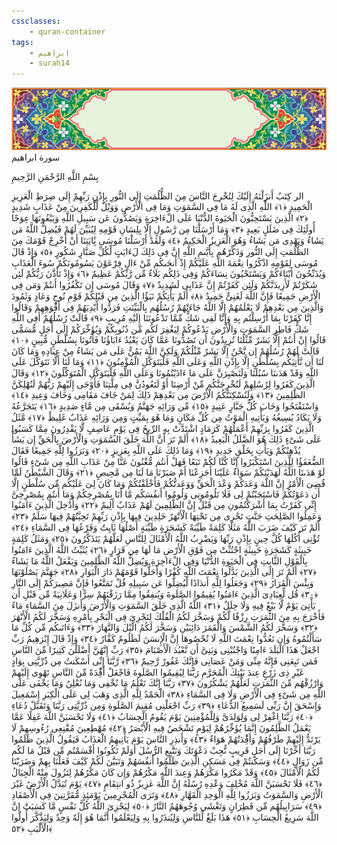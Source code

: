 ```yaml
---
cssclasses:
    - quran-container
tags:
    - ابراهيم
    - surah14
---
```

<div class="quran-container">
<span class="second-border"></span>
<span class="border"></span>
<div class="head-container">
<img src="https://raw.githubusercontent.com/LORDyyyyy/obsidian-the_quran_vault/main/src/webview/surah_head.png" height=100>
<div class="surah-name">
<span class="surah-name-fnt">سورة ابراهيم</span>
</div>
</div>
<div class="quran-content">
<div class="name-of-god"> <p> بِسْمِ اللَّهِ الرَّحْمَنِ الرَّحِيمِ </p></div>
<p>
<span class="sign" id="f1">الر كِتَبٌ أَنزَلْنَهُ إِلَيْكَ لِتُخْرِجَ النَّاسَ مِنَ الظُّلُمَتِ إِلَى النُّورِ بِإِذْنِ رَبِّهِمْ إِلَى صِرَطِ الْعَزِيزِ الْحَمِيدِ <span>﴿</span>١<span>﴾</span></span>
<span class="sign" id="f2">اللَّهِ الَّذِى لَهُ مَا فِى السَّمَوَتِ وَمَا فِى الْأَرْضِ وَوَيْلٌ لِّلْكَفِرِينَ مِنْ عَذَابٍ شَدِيدٍ <span>﴿</span>٢<span>﴾</span></span>
<span class="sign" id="f3">الَّذِينَ يَسْتَحِبُّونَ الْحَيَوةَ الدُّنْيَا عَلَى الْءَاخِرَةِ وَيَصُدُّونَ عَن سَبِيلِ اللَّهِ وَيَبْغُونَهَا عِوَجًا أُولَئِكَ فِى ضَلَلٍ بَعِيدٍ <span>﴿</span>٣<span>﴾</span></span>
<span class="sign" id="f4">وَمَا أَرْسَلْنَا مِن رَّسُولٍ إِلَّا بِلِسَانِ قَوْمِهِ لِيُبَيِّنَ لَهُمْ فَيُضِلُّ اللَّهُ مَن يَشَاءُ وَيَهْدِى مَن يَشَاءُ وَهُوَ الْعَزِيزُ الْحَكِيمُ <span>﴿</span>٤<span>﴾</span></span>
<span class="sign" id="f5">وَلَقَدْ أَرْسَلْنَا مُوسَى بَِٔايَتِنَا أَنْ أَخْرِجْ قَوْمَكَ مِنَ الظُّلُمَتِ إِلَى النُّورِ وَذَكِّرْهُم بِأَيَّىمِ اللَّهِ إِنَّ فِى ذَلِكَ لَءَايَتٍ لِّكُلِّ صَبَّارٍ شَكُورٍ <span>﴿</span>٥<span>﴾</span></span>
<span class="sign" id="f6">وَإِذْ قَالَ مُوسَى لِقَوْمِهِ اذْكُرُوا نِعْمَةَ اللَّهِ عَلَيْكُمْ إِذْ أَنجَىكُم مِّنْ ءَالِ فِرْعَوْنَ يَسُومُونَكُمْ سُوءَ الْعَذَابِ وَيُذَبِّحُونَ أَبْنَاءَكُمْ وَيَسْتَحْيُونَ نِسَاءَكُمْ وَفِى ذَلِكُم بَلَاءٌ مِّن رَّبِّكُمْ عَظِيمٌ <span>﴿</span>٦<span>﴾</span></span>
<span class="sign" id="f7">وَإِذْ تَأَذَّنَ رَبُّكُمْ لَئِن شَكَرْتُمْ لَأَزِيدَنَّكُمْ وَلَئِن كَفَرْتُمْ إِنَّ عَذَابِى لَشَدِيدٌ <span>﴿</span>٧<span>﴾</span></span>
<span class="sign" id="f8">وَقَالَ مُوسَى إِن تَكْفُرُوا أَنتُمْ وَمَن فِى الْأَرْضِ جَمِيعًا فَإِنَّ اللَّهَ لَغَنِىٌّ حَمِيدٌ <span>﴿</span>٨<span>﴾</span></span>
<span class="sign" id="f9">أَلَمْ يَأْتِكُمْ نَبَؤُا الَّذِينَ مِن قَبْلِكُمْ قَوْمِ نُوحٍ وَعَادٍ وَثَمُودَ وَالَّذِينَ مِن بَعْدِهِمْ لَا يَعْلَمُهُمْ إِلَّا اللَّهُ جَاءَتْهُمْ رُسُلُهُم بِالْبَيِّنَتِ فَرَدُّوا أَيْدِيَهُمْ فِى أَفْوَهِهِمْ وَقَالُوا إِنَّا كَفَرْنَا بِمَا أُرْسِلْتُم بِهِ وَإِنَّا لَفِى شَكٍّ مِّمَّا تَدْعُونَنَا إِلَيْهِ مُرِيبٍ <span>﴿</span>٩<span>﴾</span></span>
<span class="sign" id="f10">قَالَتْ رُسُلُهُمْ أَفِى اللَّهِ شَكٌّ فَاطِرِ السَّمَوَتِ وَالْأَرْضِ يَدْعُوكُمْ لِيَغْفِرَ لَكُم مِّن ذُنُوبِكُمْ وَيُؤَخِّرَكُمْ إِلَى أَجَلٍ مُّسَمًّى قَالُوا إِنْ أَنتُمْ إِلَّا بَشَرٌ مِّثْلُنَا تُرِيدُونَ أَن تَصُدُّونَا عَمَّا كَانَ يَعْبُدُ ءَابَاؤُنَا فَأْتُونَا بِسُلْطَنٍ مُّبِينٍ <span>﴿</span>١۰<span>﴾</span></span>
<span class="sign" id="f11">قَالَتْ لَهُمْ رُسُلُهُمْ إِن نَّحْنُ إِلَّا بَشَرٌ مِّثْلُكُمْ وَلَكِنَّ اللَّهَ يَمُنُّ عَلَى مَن يَشَاءُ مِنْ عِبَادِهِ وَمَا كَانَ لَنَا أَن نَّأْتِيَكُم بِسُلْطَنٍ إِلَّا بِإِذْنِ اللَّهِ وَعَلَى اللَّهِ فَلْيَتَوَكَّلِ الْمُؤْمِنُونَ <span>﴿</span>١١<span>﴾</span></span>
<span class="sign" id="f12">وَمَا لَنَا أَلَّا نَتَوَكَّلَ عَلَى اللَّهِ وَقَدْ هَدَىنَا سُبُلَنَا وَلَنَصْبِرَنَّ عَلَى مَا ءَاذَيْتُمُونَا وَعَلَى اللَّهِ فَلْيَتَوَكَّلِ الْمُتَوَكِّلُونَ <span>﴿</span>١٢<span>﴾</span></span>
<span class="sign" id="f13">وَقَالَ الَّذِينَ كَفَرُوا لِرُسُلِهِمْ لَنُخْرِجَنَّكُم مِّنْ أَرْضِنَا أَوْ لَتَعُودُنَّ فِى مِلَّتِنَا فَأَوْحَى إِلَيْهِمْ رَبُّهُمْ لَنُهْلِكَنَّ الظَّلِمِينَ <span>﴿</span>١٣<span>﴾</span></span>
<span class="sign" id="f14">وَلَنُسْكِنَنَّكُمُ الْأَرْضَ مِن بَعْدِهِمْ ذَلِكَ لِمَنْ خَافَ مَقَامِى وَخَافَ وَعِيدِ <span>﴿</span>١٤<span>﴾</span></span>
<span class="sign" id="f15">وَاسْتَفْتَحُوا وَخَابَ كُلُّ جَبَّارٍ عَنِيدٍ <span>﴿</span>١٥<span>﴾</span></span>
<span class="sign" id="f16">مِّن وَرَائِهِ جَهَنَّمُ وَيُسْقَى مِن مَّاءٍ صَدِيدٍ <span>﴿</span>١٦<span>﴾</span></span>
<span class="sign" id="f17">يَتَجَرَّعُهُ وَلَا يَكَادُ يُسِيغُهُ وَيَأْتِيهِ الْمَوْتُ مِن كُلِّ مَكَانٍ وَمَا هُوَ بِمَيِّتٍ وَمِن وَرَائِهِ عَذَابٌ غَلِيظٌ <span>﴿</span>١٧<span>﴾</span></span>
<span class="sign" id="f18">مَّثَلُ الَّذِينَ كَفَرُوا بِرَبِّهِمْ أَعْمَلُهُمْ كَرَمَادٍ اشْتَدَّتْ بِهِ الرِّيحُ فِى يَوْمٍ عَاصِفٍ لَّا يَقْدِرُونَ مِمَّا كَسَبُوا عَلَى شَىْءٍ ذَلِكَ هُوَ الضَّلَلُ الْبَعِيدُ <span>﴿</span>١٨<span>﴾</span></span>
<span class="sign" id="f19">أَلَمْ تَرَ أَنَّ اللَّهَ خَلَقَ السَّمَوَتِ وَالْأَرْضَ بِالْحَقِّ إِن يَشَأْ يُذْهِبْكُمْ وَيَأْتِ بِخَلْقٍ جَدِيدٍ <span>﴿</span>١٩<span>﴾</span></span>
<span class="sign" id="f20">وَمَا ذَلِكَ عَلَى اللَّهِ بِعَزِيزٍ <span>﴿</span>٢۰<span>﴾</span></span>
<span class="sign" id="f21">وَبَرَزُوا لِلَّهِ جَمِيعًا فَقَالَ الضُّعَفَؤُا لِلَّذِينَ اسْتَكْبَرُوا إِنَّا كُنَّا لَكُمْ تَبَعًا فَهَلْ أَنتُم مُّغْنُونَ عَنَّا مِنْ عَذَابِ اللَّهِ مِن شَىْءٍ قَالُوا لَوْ هَدَىنَا اللَّهُ لَهَدَيْنَكُمْ سَوَاءٌ عَلَيْنَا أَجَزِعْنَا أَمْ صَبَرْنَا مَا لَنَا مِن مَّحِيصٍ <span>﴿</span>٢١<span>﴾</span></span>
<span class="sign" id="f22">وَقَالَ الشَّيْطَنُ لَمَّا قُضِىَ الْأَمْرُ إِنَّ اللَّهَ وَعَدَكُمْ وَعْدَ الْحَقِّ وَوَعَدتُّكُمْ فَأَخْلَفْتُكُمْ وَمَا كَانَ لِىَ عَلَيْكُم مِّن سُلْطَنٍ إِلَّا أَن دَعَوْتُكُمْ فَاسْتَجَبْتُمْ لِى فَلَا تَلُومُونِى وَلُومُوا أَنفُسَكُم مَّا أَنَا بِمُصْرِخِكُمْ وَمَا أَنتُم بِمُصْرِخِىَّ إِنِّى كَفَرْتُ بِمَا أَشْرَكْتُمُونِ مِن قَبْلُ إِنَّ الظَّلِمِينَ لَهُمْ عَذَابٌ أَلِيمٌ <span>﴿</span>٢٢<span>﴾</span></span>
<span class="sign" id="f23">وَأُدْخِلَ الَّذِينَ ءَامَنُوا وَعَمِلُوا الصَّلِحَتِ جَنَّتٍ تَجْرِى مِن تَحْتِهَا الْأَنْهَرُ خَلِدِينَ فِيهَا بِإِذْنِ رَبِّهِمْ تَحِيَّتُهُمْ فِيهَا سَلَمٌ <span>﴿</span>٢٣<span>﴾</span></span>
<span class="sign" id="f24">أَلَمْ تَرَ كَيْفَ ضَرَبَ اللَّهُ مَثَلًا كَلِمَةً طَيِّبَةً كَشَجَرَةٍ طَيِّبَةٍ أَصْلُهَا ثَابِتٌ وَفَرْعُهَا فِى السَّمَاءِ <span>﴿</span>٢٤<span>﴾</span></span>
<span class="sign" id="f25">تُؤْتِى أُكُلَهَا كُلَّ حِينٍ بِإِذْنِ رَبِّهَا وَيَضْرِبُ اللَّهُ الْأَمْثَالَ لِلنَّاسِ لَعَلَّهُمْ يَتَذَكَّرُونَ <span>﴿</span>٢٥<span>﴾</span></span>
<span class="sign" id="f26">وَمَثَلُ كَلِمَةٍ خَبِيثَةٍ كَشَجَرَةٍ خَبِيثَةٍ اجْتُثَّتْ مِن فَوْقِ الْأَرْضِ مَا لَهَا مِن قَرَارٍ <span>﴿</span>٢٦<span>﴾</span></span>
<span class="sign" id="f27">يُثَبِّتُ اللَّهُ الَّذِينَ ءَامَنُوا بِالْقَوْلِ الثَّابِتِ فِى الْحَيَوةِ الدُّنْيَا وَفِى الْءَاخِرَةِ وَيُضِلُّ اللَّهُ الظَّلِمِينَ وَيَفْعَلُ اللَّهُ مَا يَشَاءُ <span>﴿</span>٢٧<span>﴾</span></span>
<span class="sign" id="f28">أَلَمْ تَرَ إِلَى الَّذِينَ بَدَّلُوا نِعْمَتَ اللَّهِ كُفْرًا وَأَحَلُّوا قَوْمَهُمْ دَارَ الْبَوَارِ <span>﴿</span>٢٨<span>﴾</span></span>
<span class="sign" id="f29">جَهَنَّمَ يَصْلَوْنَهَا وَبِئْسَ الْقَرَارُ <span>﴿</span>٢٩<span>﴾</span></span>
<span class="sign" id="f30">وَجَعَلُوا لِلَّهِ أَندَادًا لِّيُضِلُّوا عَن سَبِيلِهِ قُلْ تَمَتَّعُوا فَإِنَّ مَصِيرَكُمْ إِلَى النَّارِ <span>﴿</span>٣۰<span>﴾</span></span>
<span class="sign" id="f31">قُل لِّعِبَادِىَ الَّذِينَ ءَامَنُوا يُقِيمُوا الصَّلَوةَ وَيُنفِقُوا مِمَّا رَزَقْنَهُمْ سِرًّا وَعَلَانِيَةً مِّن قَبْلِ أَن يَأْتِىَ يَوْمٌ لَّا بَيْعٌ فِيهِ وَلَا خِلَلٌ <span>﴿</span>٣١<span>﴾</span></span>
<span class="sign" id="f32">اللَّهُ الَّذِى خَلَقَ السَّمَوَتِ وَالْأَرْضَ وَأَنزَلَ مِنَ السَّمَاءِ مَاءً فَأَخْرَجَ بِهِ مِنَ الثَّمَرَتِ رِزْقًا لَّكُمْ وَسَخَّرَ لَكُمُ الْفُلْكَ لِتَجْرِىَ فِى الْبَحْرِ بِأَمْرِهِ وَسَخَّرَ لَكُمُ الْأَنْهَرَ <span>﴿</span>٣٢<span>﴾</span></span>
<span class="sign" id="f33">وَسَخَّرَ لَكُمُ الشَّمْسَ وَالْقَمَرَ دَائِبَيْنِ وَسَخَّرَ لَكُمُ الَّيْلَ وَالنَّهَارَ <span>﴿</span>٣٣<span>﴾</span></span>
<span class="sign" id="f34">وَءَاتَىكُم مِّن كُلِّ مَا سَأَلْتُمُوهُ وَإِن تَعُدُّوا نِعْمَتَ اللَّهِ لَا تُحْصُوهَا إِنَّ الْإِنسَنَ لَظَلُومٌ كَفَّارٌ <span>﴿</span>٣٤<span>﴾</span></span>
<span class="sign" id="f35">وَإِذْ قَالَ إِبْرَهِيمُ رَبِّ اجْعَلْ هَذَا الْبَلَدَ ءَامِنًا وَاجْنُبْنِى وَبَنِىَّ أَن نَّعْبُدَ الْأَصْنَامَ <span>﴿</span>٣٥<span>﴾</span></span>
<span class="sign" id="f36">رَبِّ إِنَّهُنَّ أَضْلَلْنَ كَثِيرًا مِّنَ النَّاسِ فَمَن تَبِعَنِى فَإِنَّهُ مِنِّى وَمَنْ عَصَانِى فَإِنَّكَ غَفُورٌ رَّحِيمٌ <span>﴿</span>٣٦<span>﴾</span></span>
<span class="sign" id="f37">رَّبَّنَا إِنِّى أَسْكَنتُ مِن ذُرِّيَّتِى بِوَادٍ غَيْرِ ذِى زَرْعٍ عِندَ بَيْتِكَ الْمُحَرَّمِ رَبَّنَا لِيُقِيمُوا الصَّلَوةَ فَاجْعَلْ أَفِْٔدَةً مِّنَ النَّاسِ تَهْوِى إِلَيْهِمْ وَارْزُقْهُم مِّنَ الثَّمَرَتِ لَعَلَّهُمْ يَشْكُرُونَ <span>﴿</span>٣٧<span>﴾</span></span>
<span class="sign" id="f38">رَبَّنَا إِنَّكَ تَعْلَمُ مَا نُخْفِى وَمَا نُعْلِنُ وَمَا يَخْفَى عَلَى اللَّهِ مِن شَىْءٍ فِى الْأَرْضِ وَلَا فِى السَّمَاءِ <span>﴿</span>٣٨<span>﴾</span></span>
<span class="sign" id="f39">الْحَمْدُ لِلَّهِ الَّذِى وَهَبَ لِى عَلَى الْكِبَرِ إِسْمَعِيلَ وَإِسْحَقَ إِنَّ رَبِّى لَسَمِيعُ الدُّعَاءِ <span>﴿</span>٣٩<span>﴾</span></span>
<span class="sign" id="f40">رَبِّ اجْعَلْنِى مُقِيمَ الصَّلَوةِ وَمِن ذُرِّيَّتِى رَبَّنَا وَتَقَبَّلْ دُعَاءِ <span>﴿</span>٤۰<span>﴾</span></span>
<span class="sign" id="f41">رَبَّنَا اغْفِرْ لِى وَلِوَلِدَىَّ وَلِلْمُؤْمِنِينَ يَوْمَ يَقُومُ الْحِسَابُ <span>﴿</span>٤١<span>﴾</span></span>
<span class="sign" id="f42">وَلَا تَحْسَبَنَّ اللَّهَ غَفِلًا عَمَّا يَعْمَلُ الظَّلِمُونَ إِنَّمَا يُؤَخِّرُهُمْ لِيَوْمٍ تَشْخَصُ فِيهِ الْأَبْصَرُ <span>﴿</span>٤٢<span>﴾</span></span>
<span class="sign" id="f43">مُهْطِعِينَ مُقْنِعِى رُءُوسِهِمْ لَا يَرْتَدُّ إِلَيْهِمْ طَرْفُهُمْ وَأَفِْٔدَتُهُمْ هَوَاءٌ <span>﴿</span>٤٣<span>﴾</span></span>
<span class="sign" id="f44">وَأَنذِرِ النَّاسَ يَوْمَ يَأْتِيهِمُ الْعَذَابُ فَيَقُولُ الَّذِينَ ظَلَمُوا رَبَّنَا أَخِّرْنَا إِلَى أَجَلٍ قَرِيبٍ نُّجِبْ دَعْوَتَكَ وَنَتَّبِعِ الرُّسُلَ أَوَلَمْ تَكُونُوا أَقْسَمْتُم مِّن قَبْلُ مَا لَكُم مِّن زَوَالٍ <span>﴿</span>٤٤<span>﴾</span></span>
<span class="sign" id="f45">وَسَكَنتُمْ فِى مَسَكِنِ الَّذِينَ ظَلَمُوا أَنفُسَهُمْ وَتَبَيَّنَ لَكُمْ كَيْفَ فَعَلْنَا بِهِمْ وَضَرَبْنَا لَكُمُ الْأَمْثَالَ <span>﴿</span>٤٥<span>﴾</span></span>
<span class="sign" id="f46">وَقَدْ مَكَرُوا مَكْرَهُمْ وَعِندَ اللَّهِ مَكْرُهُمْ وَإِن كَانَ مَكْرُهُمْ لِتَزُولَ مِنْهُ الْجِبَالُ <span>﴿</span>٤٦<span>﴾</span></span>
<span class="sign" id="f47">فَلَا تَحْسَبَنَّ اللَّهَ مُخْلِفَ وَعْدِهِ رُسُلَهُ إِنَّ اللَّهَ عَزِيزٌ ذُو انتِقَامٍ <span>﴿</span>٤٧<span>﴾</span></span>
<span class="sign" id="f48">يَوْمَ تُبَدَّلُ الْأَرْضُ غَيْرَ الْأَرْضِ وَالسَّمَوَتُ وَبَرَزُوا لِلَّهِ الْوَحِدِ الْقَهَّارِ <span>﴿</span>٤٨<span>﴾</span></span>
<span class="sign" id="f49">وَتَرَى الْمُجْرِمِينَ يَوْمَئِذٍ مُّقَرَّنِينَ فِى الْأَصْفَادِ <span>﴿</span>٤٩<span>﴾</span></span>
<span class="sign" id="f50">سَرَابِيلُهُم مِّن قَطِرَانٍ وَتَغْشَى وُجُوهَهُمُ النَّارُ <span>﴿</span>٥۰<span>﴾</span></span>
<span class="sign" id="f51">لِيَجْزِىَ اللَّهُ كُلَّ نَفْسٍ مَّا كَسَبَتْ إِنَّ اللَّهَ سَرِيعُ الْحِسَابِ <span>﴿</span>٥١<span>﴾</span></span>
<span class="sign" id="f52">هَذَا بَلَغٌ لِّلنَّاسِ وَلِيُنذَرُوا بِهِ وَلِيَعْلَمُوا أَنَّمَا هُوَ إِلَهٌ وَحِدٌ وَلِيَذَّكَّرَ أُولُوا الْأَلْبَبِ <span>﴿</span>٥٢<span>﴾</span></span>

</p>
</div>
<span class="border" style="margin-top:25px;"></span>
<span class="second-border-bottom"></span>
</div>
